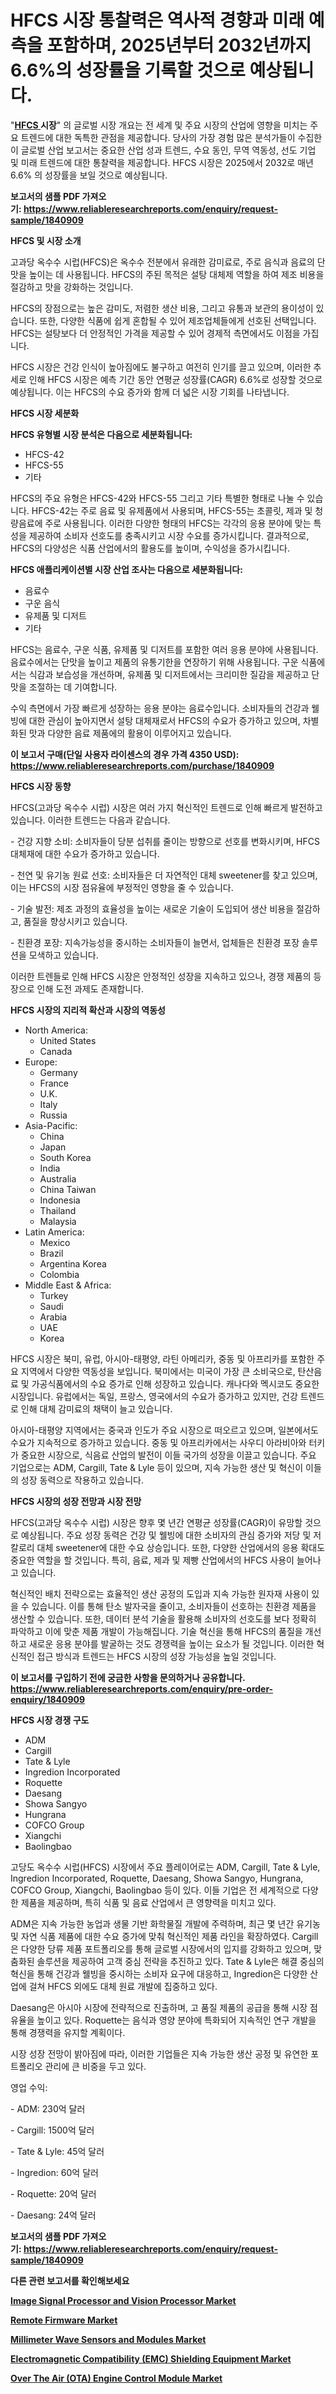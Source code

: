 <p><h1>HFCS 시장 통찰력은 역사적 경향과 미래 예측을 포함하며, 2025년부터 2032년까지 6.6%의 성장률을 기록할 것으로 예상됩니다.</h1></p><p>"<strong><a href="https://www.reliableresearchreports.com/hfcs-r1840909?utm_campaign=105&utm_medium=7&utm_source=Github&utm_content=ia&utm_term=13022025&utm_id=hfcs">HFCS&nbsp;</a></strong><strong>시장</strong>" 의 글로벌 시장 개요는 전 세계 및 주요 시장의 산업에 영향을 미치는 주요 트렌드에 대한 독특한 관점을 제공합니다. 당사의 가장 경험 많은 분석가들이 수집한 이 글로벌 산업 보고서는 중요한 산업 성과 트렌드, 수요 동인, 무역 역동성, 선도 기업 및 미래 트렌드에 대한 통찰력을 제공합니다. HFCS 시장은 2025에서 2032로 매년 6.6% 의 성장률을 보일 것으로 예상됩니다.&nbsp;</p>
<p><strong>보고서의 샘플 PDF 가져오기:&nbsp;<a href="https://www.reliableresearchreports.com/enquiry/request-sample/1840909?utm_campaign=105&utm_medium=7&utm_source=Github&utm_content=ia&utm_term=13022025&utm_id=hfcs">https://www.reliableresearchreports.com/enquiry/request-sample/1840909</a></strong></p>
<p><strong>HFCS 및 시장 소개</strong></p>
<p><p>고과당 옥수수 시럽(HFCS)은 옥수수 전분에서 유래한 감미료로, 주로 음식과 음료의 단맛을 높이는 데 사용됩니다. HFCS의 주된 목적은 설탕 대체제 역할을 하여 제조 비용을 절감하고 맛을 강화하는 것입니다. </p><p>HFCS의 장점으로는 높은 감미도, 저렴한 생산 비용, 그리고 유통과 보관의 용이성이 있습니다. 또한, 다양한 식품에 쉽게 혼합될 수 있어 제조업체들에게 선호된 선택입니다. HFCS는 설탕보다 더 안정적인 가격을 제공할 수 있어 경제적 측면에서도 이점을 가집니다. </p><p>HFCS 시장은 건강 인식이 높아짐에도 불구하고 여전히 인기를 끌고 있으며, 이러한 추세로 인해 HFCS 시장은 예측 기간 동안 연평균 성장률(CAGR) 6.6%로 성장할 것으로 예상됩니다. 이는 HFCS의 수요 증가와 함께 더 넓은 시장 기회를 나타냅니다.</p></p>
<p><strong>HFCS 시장 세분화</strong></p>
<p><strong>HFCS 유형별 시장 분석은 다음으로 세분화됩니다:</strong></p>
<p><ul><li>HFCS-42</li><li>HFCS-55</li><li>기타</li></ul></p>
<p><p>HFCS의 주요 유형은 HFCS-42와 HFCS-55 그리고 기타 특별한 형태로 나눌 수 있습니다. HFCS-42는 주로 음료 및 유제품에서 사용되며, HFCS-55는 초콜릿, 제과 및 청량음료에 주로 사용됩니다. 이러한 다양한 형태의 HFCS는 각각의 응용 분야에 맞는 특성을 제공하여 소비자 선호도를 충족시키고 시장 수요를 증가시킵니다. 결과적으로, HFCS의 다양성은 식품 산업에서의 활용도를 높이며, 수익성을 증가시킵니다.</p></p>
<p><strong>HFCS 애플리케이션별 시장 산업 조사는 다음으로 세분화됩니다:</strong></p>
<p><ul><li>음료수</li><li>구운 음식</li><li>유제품 및 디저트</li><li>기타</li></ul></p>
<p><p>HFCS는 음료수, 구운 식품, 유제품 및 디저트를 포함한 여러 응용 분야에 사용됩니다. 음료수에서는 단맛을 높이고 제품의 유통기한을 연장하기 위해 사용됩니다. 구운 식품에서는 식감과 보습성을 개선하며, 유제품 및 디저트에서는 크리미한 질감을 제공하고 단맛을 조절하는 데 기여합니다. </p><p>수익 측면에서 가장 빠르게 성장하는 응용 분야는 음료수입니다. 소비자들의 건강과 웰빙에 대한 관심이 높아지면서 설탕 대체재로서 HFCS의 수요가 증가하고 있으며, 차별화된 맛과 다양한 음료 제품에의 활용이 이루어지고 있습니다.</p></p>
<p><strong>이 보고서 구매(단일 사용자 라이센스의 경우 가격 4350 USD): <a href="https://www.reliableresearchreports.com/purchase/1840909?utm_campaign=105&utm_medium=7&utm_source=Github&utm_content=ia&utm_term=13022025&utm_id=hfcs">https://www.reliableresearchreports.com/purchase/1840909</a></strong></p>
<p><strong>HFCS 시장 동향</strong></p>
<p><p>HFCS(고과당 옥수수 시럽) 시장은 여러 가지 혁신적인 트렌드로 인해 빠르게 발전하고 있습니다. 이러한 트렌드는 다음과 같습니다.</p><p>- 건강 지향 소비: 소비자들이 당분 섭취를 줄이는 방향으로 선호를 변화시키며, HFCS 대체재에 대한 수요가 증가하고 있습니다.</p><p>- 천연 및 유기농 원료 선호: 소비자들은 더 자연적인 대체 sweetener를 찾고 있으며, 이는 HFCS의 시장 점유율에 부정적인 영향을 줄 수 있습니다.</p><p>- 기술 발전: 제조 과정의 효율성을 높이는 새로운 기술이 도입되어 생산 비용을 절감하고, 품질을 향상시키고 있습니다.</p><p>- 친환경 포장: 지속가능성을 중시하는 소비자들이 늘면서, 업체들은 친환경 포장 솔루션을 모색하고 있습니다.</p><p>이러한 트렌들로 인해 HFCS 시장은 안정적인 성장을 지속하고 있으나, 경쟁 제품의 등장으로 인해 도전 과제도 존재합니다.</p></p>
<p><strong>HFCS 시장의 지리적 확산과 시장의 역동성</strong></p>
<p><ul>
    <li>
        North America:
        <ul>
            <li>United States</li>
            <li>Canada</li>
        </ul>
    </li>
    <li>
        Europe:
        <ul>
            <li>Germany</li>
            <li>France</li>
            <li>U.K.</li>
            <li>Italy</li>
            <li>Russia</li>
        </ul>
    </li>
    <li>
        Asia-Pacific:
        <ul>
            <li>China</li>
            <li>Japan</li>
            <li>South Korea</li>
            <li>India</li>
            <li>Australia</li>
            <li>China Taiwan</li>
            <li>Indonesia</li>
            <li>Thailand</li>
            <li>Malaysia</li>
        </ul>
    </li>
    <li>
        Latin America:
        <ul>
            <li>Mexico</li>
            <li>Brazil</li>
            <li>Argentina Korea</li>
            <li>Colombia</li>
        </ul>
    </li>
    <li>
        Middle East & Africa:
        <ul>
            <li>Turkey</li>
            <li>Saudi</li>
            <li>Arabia</li>
            <li>UAE</li>
            <li>Korea</li>
        </ul>
    </li>
    </ul></p>
<p><p>HFCS 시장은 북미, 유럽, 아시아-태평양, 라틴 아메리카, 중동 및 아프리카를 포함한 주요 지역에서 다양한 역동성을 보입니다. 북미에서는 미국이 가장 큰 소비국으로, 탄산음료 및 가공식품에서의 수요 증가로 인해 성장하고 있습니다. 캐나다와 멕시코도 중요한 시장입니다. 유럽에서는 독일, 프랑스, 영국에서의 수요가 증가하고 있지만, 건강 트렌드로 인해 대체 감미료의 채택이 늘고 있습니다.</p><p>아시아-태평양 지역에서는 중국과 인도가 주요 시장으로 떠오르고 있으며, 일본에서도 수요가 지속적으로 증가하고 있습니다. 중동 및 아프리카에서는 사우디 아라비아와 터키가 중요한 시장으로, 식음료 산업의 발전이 이들 국가의 성장을 이끌고 있습니다. 주요 기업으로는 ADM, Cargill, Tate & Lyle 등이 있으며, 지속 가능한 생산 및 혁신이 이들의 성장 동력으로 작용하고 있습니다.</p></p>
<p><strong>HFCS 시장의 성장 전망과 시장 전망</strong></p>
<p><p>HFCS(고과당 옥수수 시럽) 시장은 향후 몇 년간 연평균 성장률(CAGR)이 유망할 것으로 예상됩니다. 주요 성장 동력은 건강 및 웰빙에 대한 소비자의 관심 증가와 저당 및 저칼로리 대체 sweetener에 대한 수요 상승입니다. 또한, 다양한 산업에서의 응용 확대도 중요한 역할을 할 것입니다. 특히, 음료, 제과 및 제빵 산업에서의 HFCS 사용이 늘어나고 있습니다.</p><p>혁신적인 배치 전략으로는 효율적인 생산 공정의 도입과 지속 가능한 원자재 사용이 있을 수 있습니다. 이를 통해 탄소 발자국을 줄이고, 소비자들이 선호하는 친환경 제품을 생산할 수 있습니다. 또한, 데이터 분석 기술을 활용해 소비자의 선호도를 보다 정확히 파악하고 이에 맞춘 제품 개발이 가능해집니다. 기술 혁신을 통해 HFCS의 품질을 개선하고 새로운 응용 분야를 발굴하는 것도 경쟁력을 높이는 요소가 될 것입니다. 이러한 혁신적인 접근 방식과 트렌드는 HFCS 시장의 성장 가능성을 높일 것입니다.</p></p>
<p><strong>이 보고서를 구입하기 전에 궁금한 사항을 문의하거나 공유합니다. <a href="https://www.reliableresearchreports.com/enquiry/pre-order-enquiry/1840909?utm_campaign=105&utm_medium=7&utm_source=Github&utm_content=ia&utm_term=13022025&utm_id=hfcs">https://www.reliableresearchreports.com/enquiry/pre-order-enquiry/1840909</a></strong></p>
<p><strong>HFCS 시장 경쟁 구도</strong></p>
<p><ul><li>ADM</li><li>Cargill</li><li>Tate & Lyle</li><li>Ingredion Incorporated</li><li>Roquette</li><li>Daesang</li><li>Showa Sangyo</li><li>Hungrana</li><li>COFCO Group</li><li>Xiangchi</li><li>Baolingbao</li></ul></p>
<p><p>고당도 옥수수 시럽(HFCS) 시장에서 주요 플레이어로는 ADM, Cargill, Tate & Lyle, Ingredion Incorporated, Roquette, Daesang, Showa Sangyo, Hungrana, COFCO Group, Xiangchi, Baolingbao 등이 있다. 이들 기업은 전 세계적으로 다양한 제품을 제공하며, 특히 식품 및 음료 산업에서 큰 영향력을 미치고 있다.</p><p>ADM은 지속 가능한 농업과 생물 기반 화학물질 개발에 주력하며, 최근 몇 년간 유기농 및 자연 식품 제품에 대한 수요 증가에 맞춰 혁신적인 제품 라인을 확장하였다. Cargill은 다양한 당류 제품 포트폴리오를 통해 글로벌 시장에서의 입지를 강화하고 있으며, 맞춤화된 솔루션을 제공하여 고객 중심 전략을 추진하고 있다. Tate & Lyle은 해결 중심의 혁신을 통해 건강과 웰빙을 중시하는 소비자 요구에 대응하고, Ingredion은 다양한 산업에 걸쳐 HFCS 외에도 대체 원료 개발에 집중하고 있다.</p><p>Daesang은 아시아 시장에 전략적으로 진출하며, 고 품질 제품의 공급을 통해 시장 점유율을 높이고 있다. Roquette는 음식과 영양 분야에 특화되어 지속적인 연구 개발을 통해 경쟁력을 유지할 계획이다.</p><p>시장 성장 전망이 밝아짐에 따라, 이러한 기업들은 지속 가능한 생산 공정 및 유연한 포트폴리오 관리에 큰 비중을 두고 있다.</p><p>영업 수익:</p><p>- ADM: 230억 달러</p><p>- Cargill: 1500억 달러</p><p>- Tate & Lyle: 45억 달러</p><p>- Ingredion: 60억 달러</p><p>- Roquette: 20억 달러</p><p>- Daesang: 24억 달러</p></p>
<p><strong>보고서의 샘플 PDF 가져오기:&nbsp;<a href="https://www.reliableresearchreports.com/enquiry/request-sample/1840909?utm_campaign=105&utm_medium=7&utm_source=Github&utm_content=ia&utm_term=13022025&utm_id=hfcs">https://www.reliableresearchreports.com/enquiry/request-sample/1840909</a></strong></p>
<p><strong></strong></p>
<p><strong></strong></p>
<p><strong></strong></p>
<p><strong></strong></p>
<p><strong>다른 관련 보고서를 확인해보세요</strong></p>
<p><strong><p><a href="https://github.com/ternainglin/Market-Research-Report-List-1/blob/main/image-signal-processor-and-vision-processor-market.md?utm_campaign=105&utm_medium=7&utm_source=Github&utm_content=ia&utm_term=13022025&utm_id=hfcs">Image Signal Processor and Vision Processor Market</a></p><p><a href="https://github.com/saaindosya/Market-Research-Report-List-1/blob/main/remote-firmware-market.md?utm_campaign=105&utm_medium=7&utm_source=Github&utm_content=ia&utm_term=13022025&utm_id=hfcs">Remote Firmware Market</a></p><p><a href="https://github.com/agdonthisa/Market-Research-Report-List-1/blob/main/millimeter-wave-sensors-and-modules-market.md?utm_campaign=105&utm_medium=7&utm_source=Github&utm_content=ia&utm_term=13022025&utm_id=hfcs">Millimeter Wave Sensors and Modules Market</a></p><p><a href="https://github.com/penglatilles/Market-Research-Report-List-1/blob/main/electromagnetic-compatibility-emc-shielding-equipment-market.md?utm_campaign=105&utm_medium=7&utm_source=Github&utm_content=ia&utm_term=13022025&utm_id=hfcs">Electromagnetic Compatibility (EMC) Shielding Equipment Market</a></p><p><a href="https://github.com/akaalahk/Market-Research-Report-List-1/blob/main/over-the-air-ota-engine-control-module-market.md?utm_campaign=105&utm_medium=7&utm_source=Github&utm_content=ia&utm_term=13022025&utm_id=hfcs">Over The Air (OTA) Engine Control Module Market</a></p></strong></p>
<p></p>